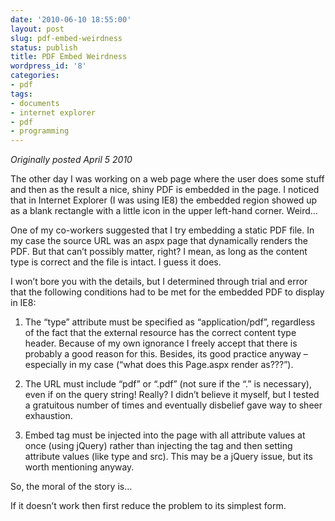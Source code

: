 ```yaml
---
date: '2010-06-10 18:55:00'
layout: post
slug: pdf-embed-weirdness
status: publish
title: PDF Embed Weirdness
wordpress_id: '8'
categories:
- pdf
tags:
- documents
- internet explorer
- pdf
- programming
---
```


_Originally posted April 5 2010_

The other day I was working on a web page where the user does some stuff and then as the result a nice, shiny PDF is embedded in the page.  I noticed that in Internet Explorer (I was using IE8) the embedded region showed up as a blank rectangle with a little icon in the upper left-hand corner.  Weird…

One of my co-workers suggested that I try embedding a static PDF file.  In my case the source URL was an aspx page that dynamically renders the PDF.  But that can’t possibly matter, right?  I mean, as long as the content type is correct and the file is intact.  I guess it does.

I won’t bore you with the details, but I determined through trial and error that the following conditions had to be met for the embedded PDF to display in IE8:

1)  The “type” attribute must be specified as “application/pdf”, regardless of the fact that the external resource has the correct content type header.  Because of my own ignorance I freely accept that there is probably a good reason for this.  Besides, its good practice anyway – especially in my case (“what does this Page.aspx render as???”).

2)  The URL must include “pdf” or “.pdf” (not sure if the “.” is necessary), even if on the query string!  Really?  I didn’t believe it myself, but I tested a gratuitous number of times and eventually disbelief gave way to sheer exhaustion.

3)  Embed tag must be injected into the page with all attribute values at once (using jQuery) rather than injecting the tag and then setting attribute values (like type and src).  This may be a jQuery issue, but its worth mentioning anyway.

So, the moral of the story is…

If it doesn’t work then first reduce the problem to its simplest form.
